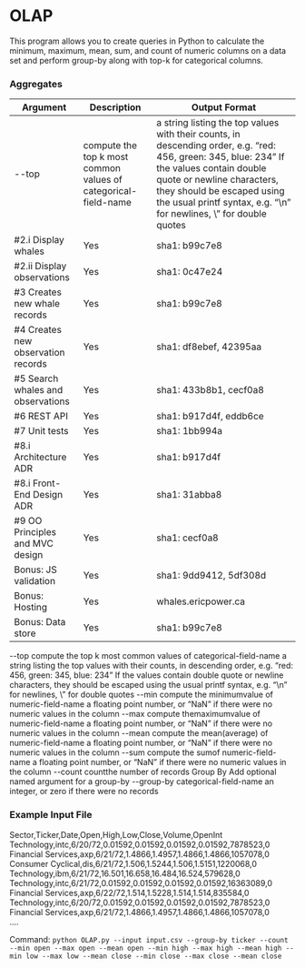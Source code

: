 # OLAP
This program allows you to create queries in Python to calculate the minimum, maximum, mean, sum, and count of numeric columns on a data set and perform group-by along with top-k for categorical columns.

### Aggregates

| Argument | Description | Output Format |
|-------|-------|-------|
| --top <k> <categorical-field-name> | compute the ​top k ​most common values of categorical-field-name | a string listing the top values with their counts, in descending order, e.g. “red: 456, green: 345, blue: 234” If the values contain double quote or newline characters, they should be escaped using the usual printf syntax, e.g. “\n” for newlines, \” for double quotes |
| #2.i Display whales | Yes | sha1: b99c7e8 |
| #2.ii Display observations | Yes | sha1: 0c47e24 |
| #3 Creates new whale records | Yes | sha1: b99c7e8 |
| #4 Creates new observation records | Yes | sha1: df8ebef, 42395aa |
| #5 Search whales and observations | Yes | sha1: 433b8b1, cecf0a8 |
| #6 REST API | Yes | sha1: b917d4f, eddb6ce |
| #7 Unit tests | Yes | sha1: 1bb994a |
| #8.i Architecture ADR | Yes | sha1: b917d4f |
| #8.i Front-End Design ADR | Yes | sha1: 31abba8  |
| #9 OO Principles and MVC design | Yes | sha1: cecf0a8 |
| Bonus: JS validation | Yes | sha1: 9dd9412, 5df308d |
| Bonus: Hosting | Yes | whales.ericpower.ca |
| Bonus: Data store | Yes | sha1: b99c7e8 |

--top <k> <categorical-field-name>
compute the ​top k ​most common values of categorical-field-name
a string listing the top values with their counts, in descending order, e.g. “red: 456, green: 345, blue: 234”
If the values contain double quote or newline characters, they should be escaped using the usual printf syntax, e.g. “\n” for newlines, \” for double quotes
--min <numeric-field-name>
compute the ​minimum​value of numeric-field-name
a floating point number, or “NaN” if there were no numeric values in the column
--max <numeric-field-name>
compute the ​maximum​value of numeric-field-name
a floating point number, or “NaN” if there were no numeric values in the column
--mean <numeric-field-name>
compute the ​mean​(average) of numeric-field-name
a floating point number, or “NaN” if there were no numeric values in the column
--sum <numeric-field-name>
compute the ​sum​of numeric-field-name
a floating point number, or “NaN” if there were no numeric values in the column
--count count​the number of records
Group By
Add optional named argument for a ​group-by --group-by categorical-field-name
an integer, or zero if there were no records

### Example Input File

Sector,Ticker,Date,Open,High,Low,Close,Volume,OpenInt</br>
Technology,intc,6/20/72,0.01592,0.01592,0.01592,0.01592,7878523,0</br>
Financial Services,axp,6/21/72,1.4866,1.4957,1.4866,1.4866,1057078,0</br>
Consumer Cyclical,dis,6/21/72,1.506,1.5244,1.506,1.5151,1220068,0</br>
Technology,ibm,6/21/72,16.501,16.658,16.484,16.524,579628,0</br>
Technology,intc,6/21/72,0.01592,0.01592,0.01592,0.01592,16363089,0</br>
Financial Services,axp,6/22/72,1.514,1.5228,1.514,1.514,835584,0</br>
Technology,intc,6/20/72,0.01592,0.01592,0.01592,0.01592,7878523,0</br>
Financial Services,axp,6/21/72,1.4866,1.4957,1.4866,1.4866,1057078,0</br>
....</br>

Command: `python OLAP.py --input input.csv --group-by ticker --count --min open --max open --mean open --min high --max high --mean high --min low --max low --mean close --min close --max close --mean close`
